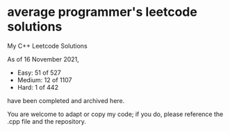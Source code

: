 # average programmer's leetcode solutions
My C++ Leetcode Solutions


As of 16 November 2021, 
- Easy: 51 of 527
- Medium: 12 of 1107
- Hard: 1 of 442


have been completed and archived here.


You are welcome to adapt or copy my code; if you do, please reference the .cpp file and the repository.

